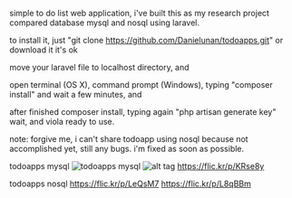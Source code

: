 simple to do list web application, i've built this as my research project compared database mysql and nosql using laravel.

to install it, just "git clone https://github.com/Danielunan/todoapps.git" or download it it's ok

move your laravel file to localhost directory, and

open terminal (OS X), command prompt (Windows), typing "composer install" and wait a few minutes, and

after finished composer install, typing again "php artisan generate key" wait, and viola ready to use.

note: forgive me, i can't share todoapp using nosql because not accomplished yet, still any bugs. i'm fixed as soon as possible.

todoapps mysql 
![todoapps mysql](https://flic.kr/p/KkS1A5)
![alt tag](http://url/to/img.png)
 https://flic.kr/p/KRse8y

todoapps nosql https://flic.kr/p/LeQsM7 https://flic.kr/p/L8qBBm
